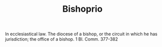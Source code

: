 ---
title: Bishoprio
permalink: "/definitions/bishoprio.html"
body: In ecclesiastical law. The diocese of a bishop, or the circuit in which he has
  jurisdiction; the office of a bishop. 1 Bl. Comm. 377-382
published_at: '2018-07-07'
layout: post
---